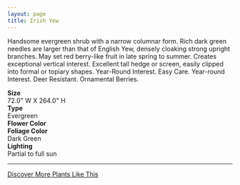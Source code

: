 ```yaml
---
layout: page
title: Irish Yew
---
```


<div class="row">
  <div class="col-md-4">
    <div class="plant-image plant-image-large" style="background-image: url(&quot;https://s3-us-west-1.amazonaws.com/images.plantwithbloom.com/irish_yew.jpg&quot;);"></div>
  </div>
  <div class="col-md-8">
    <div>
      <p>Handsome evergreen shrub with a narrow columnar form. Rich dark green needles are larger than that of English Yew, densely cloaking strong upright branches. May set red berry-like fruit in late spring to summer. Creates exceptional vertical interest. Excellent tall hedge or screen, easily clipped into formal or topiary shapes. Year-Round Interest. Easy Care. Year-round Interest. Deer Resistant. Ornamental Berries.</p>
      <div class="row">
        <div class="col-md-3">
          <strong>Size</strong>
        </div>
        <div class="col-md-9">72.0" W X 264.0" H</div>
      </div>
      <div class="row">
        <div class="col-md-3">
          <strong>Type</strong>
        </div>
        <div class="col-md-9">Evergreen </div>
      </div>
      <div class="row">
        <div class="col-md-3">
          <strong>Flower Color</strong>
        </div>
        <div class="col-md-9"/>
      </div>
      <div class="row">
        <div class="col-md-3">
          <strong>Foliage Color</strong>
        </div>
        <div class="col-md-9">Dark Green</div>
      </div>
      <div class="row">
        <div class="col-md-3">
          <strong>Lighting</strong>
        </div>
        <div class="col-md-9">Partial to full sun</div>
      </div>
    </div>
    <hr/>
    <a class="btn btn-default" href="http://app.plantwithbloom.com/search">Discover More Plants Like This</a>
  </div>
</div>